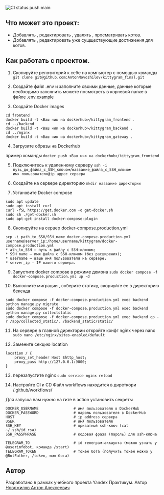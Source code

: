 ![CI status push main](https://github.com/AntonNovozhilov/kittygram_final/actions/workflows/main.yml/badge.svg?branch=main&event=push)

## Что может это проект:
- Добавлять , редактировать , удалять , просматривать котов.
- Добавлять , редактировать уже сущществующие достижения для котов.

## Как работать с проектом.
1. Скопируйте репозиторий к себе на компьютер с помощью команды 
`git clone git@github.com:AntonNovozhilov/kittygram_final.git`

2. Создайте файл .env и заполните своими данные, данные которые необходимо заполнить можете посмотреть в корневой папке в файле .env.example

3. Создайте Docker images

```
cd frontend
docker build -t <Ваш ник на dockerhub>/kittygram_frontend .
cd ../backend
docker build -t <Ваш ник на dockerhub>/kittygram_backend .
cd ../nginx
docker build -t <Ваш ник на dockerhub>/kittygram_gateway .
```

4. Загрузите образы на Dockerhub

пример команды 
`docker push <Ваш ник на dockerhub>/kittygram_frontend`

5. Подключитесь к удаленному серверу 
`ssh -i путь_до_файла_с_SSH_ключом/название_файла_с_SSH_ключом имя_пользователя@ip_адрес_сервера`

6. Создайте на сервере директорию 
`mkdir название директории`

7. Установите Docker compose 
```
sudo apt update
sudo apt install curl
curl -fSL https://get.docker.com -o get-docker.sh
sudo sh ./get-docker.sh
sudo apt-get install docker-compose-plugin
```

8. Скопируйте на сервер docker-compose.production.yml

```
scp -i path_to_SSH/SSH_name docker-compose.production.yml username@server_ip:/home/username/kittygram/docker-compose.production.yml
* ath_to_SSH — путь к файлу с SSH-ключом;
* SSH_name — имя файла с SSH-ключом (без расширения);
* username — ваше имя пользователя на сервере;
* server_ip — IP вашего сервера.
```

9. Запустите docker compose в режиме демона
`sudo docker compose -f docker-compose.production.yml up -d`

10. Выполните миграции , соберите статику, скориуйте ее в директорию бекенда
```
sudo docker compose -f docker-compose.production.yml exec backend python manage.py migrate
sudo docker compose -f docker-compose.production.yml exec backend python manage.py collectstatic
sudo docker compose -f docker-compose.production.yml exec backend cp -r /app/collected_static/. /backend_static/static/
```

11. На сервере в главной директории откройте конфг nginx через nano
`sudo nano /etc/nginx/sites-enabled/default`

12. Замените секцию location 

```
location / {
    proxy_set_header Host $http_host;
    proxy_pass http://127.0.0.1:9000;
}
```

13. перезапустите nginx 
`sudo service nginx reload`

14. Настройте CI и CD 
Файл workflows находится в диреткори /.github/workflows/

Для запуска вам нужно на гите в action установить секреты 
```
DOCKER_USERNAME                # имя пользователя в DockerHub
DOCKER_PASSWORD                # пароль пользователя в DockerHub
HOST                           # ip_address сервера
USER                           # имя пользователя
SSH_KEY                        # приватный ssh-ключ (cat ~/.ssh/id_rsa)
SSH_PASSPHRASE                 # кодовая фраза (пароль) для ssh-ключа

TELEGRAM_TO                    # id телеграм-аккаунта (можно узнать у @userinfobot, команда /start)
TELEGRAM_TOKEN                 # токен бота (получить токен можно у @BotFather, /token, имя бота)
```

## Автор

Разработано в рамках учебного проекта Yandex Практикум. Автор [Новожилов Антон Алексеевич](https://github.com/AntonNovozhilov)
